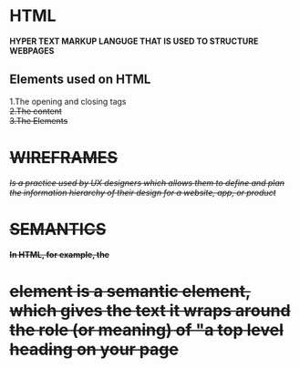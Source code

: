 # HTML
**HYPER TEXT MARKUP LANGUGE THAT IS USED TO STRUCTURE WEBPAGES**
## Elements used on **HTML**
1.The opening and closing tags <s>  
2.The content  
3.The Elements  
# WIREFRAMES 
*Is a practice used by UX designers which allows them to define and plan the information hierarchy of their design for a website, app, or product*

# SEMANTICS 
**In HTML, for example, the <h1> element is a semantic element, which gives the text it wraps around the role (or meaning) of "a top level heading on your page**

